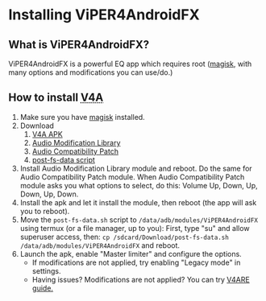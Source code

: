 # Installing ViPER4AndroidFX

## What is ViPER4AndroidFX?

ViPER4AndroidFX is a powerful EQ app which requires root ([magisk](/help/how-install-magisk), with many options and modifications you can use/do.)

## How to install <abbr title="ViPER4AndroidFX">V4A</abbr>

1. Make sure you have [magisk](/help/how-install-magisk) installed.
2. Download
   1. [V4A APK](https://thebiggestboi.skyblueborb.workers.dev/0:/V4A/v4a.apk)
   2. [Audio Modification Library](https://thebiggestboi.skyblueborb.workers.dev/0:/V4A/aml.zip)
   3. [Audio Compatibility Patch](https://thebiggestboi.skyblueborb.workers.dev/0:/V4A/acp.zip)
   4. [post-fs-data script](https://thebiggestboi.skyblueborb.workers.dev/0:/V4A/post-fs-data.sh)
4. Install Audio Modification Library module and reboot. Do the same for Audio Compatibility Patch module. When Audio Compatibility Patch module asks you what options to select, do this: Volume Up, Down, Up, Down, Up, Down.
5. Install the apk and let it install the module, then reboot (the app will ask you to reboot).
6. Move the `post-fs-data.sh` script to `/data/adb/modules/ViPER4AndroidFX` using termux (or a file manager, up to you): First, type "su" and allow superuser access, then: `cp /sdcard/Download/post-fs-data.sh /data/adb/modules/ViPER4AndroidFX` and reboot.
7. Launch the apk, enable "Master limiter" and configure the options.
   - If modifications are not applied, try enabling "Legacy mode" in settings.
   - Having issues? Modifications are not applied? You can try [V4ARE guide.](https://telegra.ph/ViPER4AndroidRepackaged-installation-09-06)
